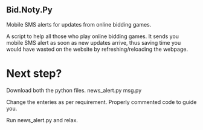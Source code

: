 ## Bid.Noty.Py
Mobile SMS alerts for updates from online bidding games.

A script to help all those who play online bidding games. It sends you mobile SMS alert as soon as new updates arrive, thus saving time you would have wasted on the website by refreshing/reloading the webpage. 

# Next step? 
Download both the python files.
news_alert.py
msg.py

Change the enteries as per requirement. Properly commented code to guide you.

Run news_alert.py and relax. 

